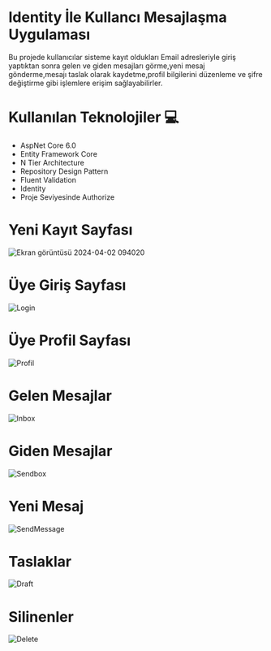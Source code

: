 # Identity İle Kullancı Mesajlaşma Uygulaması
Bu projede kullanıcılar sisteme kayıt oldukları Email adresleriyle giriş yaptıktan sonra gelen ve giden mesajları görme,yeni mesaj gönderme,mesajı taslak olarak kaydetme,profil bilgilerini düzenleme
ve şifre değiştirme gibi işlemlere erişim sağlayabilirler.

# Kullanılan Teknolojiler 💻
<ul>
  <li>AspNet Core 6.0</li>
  <li>Entity Framework Core</li>
  <li>N Tier Architecture</li>
  <li>Repository Design Pattern</li>
  <li>Fluent Validation</li>
  <li>Identity</li>
  <li>Proje Seviyesinde Authorize</li> 
</ul>

# Yeni Kayıt Sayfası
![Ekran görüntüsü 2024-04-02 094020](https://github.com/elfrkn/UserMessages/assets/101409313/b93a8ab7-27c4-437d-a346-14eb86895c09)

# Üye Giriş Sayfası

![Login](https://github.com/elfrkn/UserMessages/assets/101409313/3abf807d-58fa-4c0c-a7c5-07541743f9d4)

# Üye Profil Sayfası
![Profil](https://github.com/elfrkn/UserMessages/assets/101409313/1198fd54-bc6e-4a85-828f-670224b6e1c3)

# Gelen Mesajlar
![Inbox](https://github.com/elfrkn/UserMessages/assets/101409313/eafd2bef-fc5c-4d7a-bdb1-27f2581d84a6)

# Giden Mesajlar
![Sendbox](https://github.com/elfrkn/UserMessages/assets/101409313/44687220-79b3-4176-a034-e6fcf2c6b75a)

# Yeni Mesaj
![SendMessage](https://github.com/elfrkn/UserMessages/assets/101409313/0e3258be-7775-4035-8081-1a07ad856727)

# Taslaklar
![Draft](https://github.com/elfrkn/UserMessages/assets/101409313/f7066ba7-47df-4bad-841c-0a9fb71e1572)

# Silinenler
![Delete](https://github.com/elfrkn/UserMessages/assets/101409313/9a30b3b4-02bc-46db-b09e-2b9151a7b4ad)
